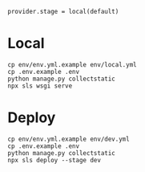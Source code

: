 ```provider.stage = local(default)```

# Local

```
cp env/env.yml.example env/local.yml
cp .env.example .env
python manage.py collectstatic
npx sls wsgi serve
```

# Deploy

```
cp env/env.yml.example env/dev.yml
cp .env.example .env
python manage.py collectstatic
npx sls deploy --stage dev
```
